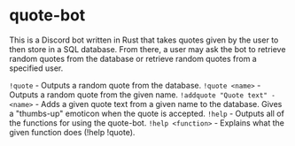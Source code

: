# quote-bot
This is a Discord bot written in Rust that takes quotes given by the user to then store in a SQL database. From there, a user may ask the bot to retrieve random quotes from the database or retrieve random quotes from a specified user.

``!quote`` - Outputs a random quote from the database.
``!quote <name>`` - Outputs a random quote from the given name.
``!addquote "Quote text" - <name>`` - Adds a given quote text from a given name to the database. Gives a "thumbs-up" emoticon when the quote is accepted.
``!help`` - Outputs all of the functions for using the quote-bot.
``!help <function>`` - Explains what the given function does (!help !quote).
